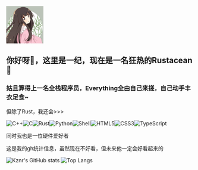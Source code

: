 <img align="center" width="100" src="./icon.jpg">

## 你好呀👋，这里是一纪，现在是一名狂热的Rustacean🦀

### 姑且算得上一名全栈程序员，Everything全由自己来搓，自己动手丰衣足食~

但除了Rust，我还会>>>

![C++](https://img.shields.io/badge/-C++-00599C?style=flat-square&logo=c)![C](https://img.shields.io/badge/-C-E34A86?style=flat-square&logo=c)![Rust](https://img.shields.io/badge/-Rust-E33B26?style=flat-square&logo=rust)![Python](https://img.shields.io/badge/-Python-black?style=flat-square&logo=Python)![Shell](https://img.shields.io/badge/-Shell-purple?style=flat-square&logo=Shell)![HTML5](https://img.shields.io/badge/-HTML5-E34F26?style=flat-square&logo=html5&logoColor=white)![CSS3](https://img.shields.io/badge/-CSS3-1572B6?style=flat-square&logo=css3)![TypeScript](https://img.shields.io/badge/-TypeScript-gray?style=flat-square&logo=typescript)

同时我也是一位硬件爱好者

这是我的gh统计信息，虽然现在不好看，但未来他一定会好看起来的

![Kznr's GitHub stats](https://github-readme-stats.vercel.app/api?username=kznr02)
![Top Langs](https://github-readme-stats.vercel.app/api/top-langs/?username=kznr02&hide=TeX&layout=compact)
